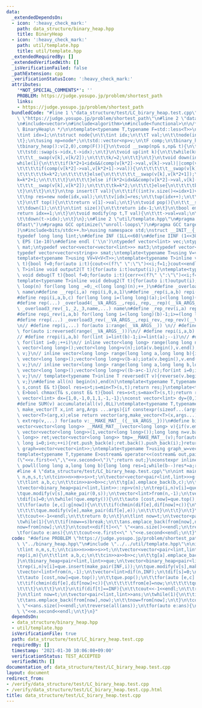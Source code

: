 ```yaml
---
data:
  _extendedDependsOn:
  - icon: ':heavy_check_mark:'
    path: data_structure/binary_heap.hpp
    title: BinaryHeap
  - icon: ':heavy_check_mark:'
    path: util/template.hpp
    title: util/template.hpp
  _extendedRequiredBy: []
  _extendedVerifiedWith: []
  _isVerificationFailed: false
  _pathExtension: cpp
  _verificationStatusIcon: ':heavy_check_mark:'
  attributes:
    '*NOT_SPECIAL_COMMENTS*': ''
    PROBLEM: https://judge.yosupo.jp/problem/shortest_path
    links:
    - https://judge.yosupo.jp/problem/shortest_path
  bundledCode: "#line 1 \"data_structure/test/LC_birary_heap.test.cpp\"\n#define PROBLEM\
    \ \"https://judge.yosupo.jp/problem/shortest_path\"\n#line 2 \"data_structure/binary_heap.hpp\"\
    \n#include<vector>\n#include<algorithm>\n#include<functional>\n\n/**\n * @brief\
    \ BinaryHeap\n */\n\ntemplate<typename T,typename F=std::less<T>>\nstruct binary_heap{\n\
    \tint idx=1;\n\tstruct node{\n\t\tint idx;\n\t\tT val;\n\t\tnode(int idx,T val):idx(idx),val(val){}\n\
    \t};\n\tusing np=node*;\n\tstd::vector<np>v;\n\tF comp;\n\tbinary_heap(F comp):v(2,0),comp(comp){}\n\
    \tbinary_heap():v(2,0),comp(F()){}\n\tvoid __swap(np& s,np& t){\n\t\tstd::swap(s,t);\n\
    \t\tstd::swap(s->idx,t->idx);\n\t}\n\tvoid up(int k){\n\t\twhile(k>1&&comp(v[k]->val,v[k/2]->val)){\n\
    \t\t\t__swap(v[k],v[k/2]);\n\t\t\tk/=2;\n\t\t}\n\t}\n\tvoid down(int k){\n\t\t\
    while(1){\n\t\t\tif(k*2+1<idx&&(comp(v[k*2]->val,v[k]->val)||comp(v[k*2+1]->val,v[k]->val))){\n\
    \t\t\t\tif(comp(v[k*2]->val,v[k*2+1]->val)){\n\t\t\t\t\t__swap(v[k],v[k*2]);\n\
    \t\t\t\t\tk=k*2;\n\t\t\t\t}else{\n\t\t\t\t\t__swap(v[k],v[k*2+1]);\n\t\t\t\t\t\
    k=k*2+1;\n\t\t\t\t}\n\t\t\t}else if(k*2<idx&&comp(v[k*2]->val,v[k]->val)){\n\t\
    \t\t\t__swap(v[k],v[k*2]);\n\t\t\t\tk=k*2;\n\t\t\t}else{\n\t\t\t\tbreak;\n\t\t\
    \t}\n\t\t}\n\t}\n\tnp insert(T val){\n\t\tif((int)v.size()<=idx+1)v.resize(v.size()*2,0);\n\
    \t\tnp res=new node(idx,val);\n\t\tv[idx]=res;\n\t\tup(idx++);\n\t\treturn res;\n\
    \t}\n\tT top(){\n\t\treturn v[1]->val;\n\t}\n\tvoid pop(){\n\t\t__swap(v[1],v[--idx]);\n\
    \t\tdown(1);\n\t}\n\tint size(){\n\t\treturn idx-1;\n\t}\n\tbool empty(){\n\t\t\
    return idx==1;\n\t}\n\tvoid modify(np t,T val){\n\t\tt->val=val;\n\t\tup(t->idx);\n\
    \t\tdown(t->idx);\n\t}\n};\n#line 2 \"util/template.hpp\"\n#pragma GCC optimize(\"\
    Ofast\")\n#pragma GCC optimize(\"unroll-loops\")\n#pragma GCC target(\"avx2\"\
    )\n#include<bits/stdc++.h>\nusing namespace std;\nstruct __INIT__{__INIT__(){cin.tie(0);ios::sync_with_stdio(false);cout<<fixed<<setprecision(15);}}__INIT__;\n\
    typedef long long lint;\n#define INF (1LL<<60)\n#define IINF (1<<30)\n#define\
    \ EPS (1e-10)\n#define endl ('\\n')\ntypedef vector<lint> vec;\ntypedef vector<vector<lint>>\
    \ mat;\ntypedef vector<vector<vector<lint>>> mat3;\ntypedef vector<string> svec;\n\
    typedef vector<vector<string>> smat;\ntemplate<typename T>using V=vector<T>;\n\
    template<typename T>using VV=V<V<T>>;\ntemplate<typename T>inline void output(T\
    \ t){bool f=0;for(auto i:t){cout<<(f?\" \":\"\")<<i;f=1;}cout<<endl;}\ntemplate<typename\
    \ T>inline void output2(T t){for(auto i:t)output(i);}\ntemplate<typename T>inline\
    \ void debug(T t){bool f=0;for(auto i:t){cerr<<(f?\" \":\"\")<<i;f=1;}cerr<<endl;}\n\
    template<typename T>inline void debug2(T t){for(auto i:t)output(i);}\n#define\
    \ loop(n) for(long long _=0;_<(long long)(n);++_)\n#define _overload4(_1,_2,_3,_4,name,...)\
    \ name\n#define __rep(i,a) repi(i,0,a,1)\n#define _rep(i,a,b) repi(i,a,b,1)\n\
    #define repi(i,a,b,c) for(long long i=(long long)(a);i<(long long)(b);i+=c)\n\
    #define rep(...) _overload4(__VA_ARGS__,repi,_rep,__rep)(__VA_ARGS__)\n#define\
    \ _overload3_rev(_1,_2,_3,name,...) name\n#define _rep_rev(i,a) repi_rev(i,0,a)\n\
    #define repi_rev(i,a,b) for(long long i=(long long)(b)-1;i>=(long long)(a);--i)\n\
    #define rrep(...) _overload3_rev(__VA_ARGS__,repi_rev,_rep_rev)(__VA_ARGS__)\n\
    \n// #define rep(i,...) for(auto i:range(__VA_ARGS__)) \n// #define rrep(i,...)\
    \ for(auto i:reversed(range(__VA_ARGS__)))\n// #define repi(i,a,b) for(lint i=lint(a);i<(lint)(b);++i)\n\
    // #define rrepi(i,a,b) for(lint i=lint(b)-1;i>=lint(a);--i)\n// #define irep(i)\
    \ for(lint i=0;;++i)\n// inline vector<long long> range(long long n){if(n<=0)return\
    \ vector<long long>();vector<long long>v(n);iota(v.begin(),v.end(),0LL);return\
    \ v;}\n// inline vector<long long> range(long long a,long long b){if(b<=a)return\
    \ vector<long long>();vector<long long>v(b-a);iota(v.begin(),v.end(),a);return\
    \ v;}\n// inline vector<long long> range(long long a,long long b,long long c){if((b-a+c-1)/c<=0)return\
    \ vector<long long>();vector<long long>v((b-a+c-1)/c);for(int i=0;i<(int)v.size();++i)v[i]=i?v[i-1]+c:a;return\
    \ v;}\n// template<typename T>inline T reversed(T v){reverse(v.begin(),v.end());return\
    \ v;}\n#define all(n) begin(n),end(n)\ntemplate<typename T,typename E>bool chmin(T&\
    \ s,const E& t){bool res=s>t;s=min<T>(s,t);return res;}\ntemplate<typename T,typename\
    \ E>bool chmax(T& s,const E& t){bool res=s<t;s=max<T>(s,t);return res;}\nconst\
    \ vector<lint> dx={1,0,-1,0,1,1,-1,-1};\nconst vector<lint> dy={0,1,0,-1,1,-1,1,-1};\n\
    #define SUM(v) accumulate(all(v),0LL)\ntemplate<typename T,typename ...Args>auto\
    \ make_vector(T x,int arg,Args ...args){if constexpr(sizeof...(args)==0)return\
    \ vector<T>(arg,x);else return vector(arg,make_vector<T>(x,args...));}\n#define\
    \ extrep(v,...) for(auto v:__MAKE_MAT__({__VA_ARGS__}))\n#define bit(n,a) ((n>>a)&1)\n\
    vector<vector<long long>> __MAKE_MAT__(vector<long long> v){if(v.empty())return\
    \ vector<vector<long long>>(1,vector<long long>());long long n=v.back();v.pop_back();vector<vector<long\
    \ long>> ret;vector<vector<long long>> tmp=__MAKE_MAT__(v);for(auto e:tmp)for(long\
    \ long i=0;i<n;++i){ret.push_back(e);ret.back().push_back(i);}return ret;}\nusing\
    \ graph=vector<vector<int>>;\ntemplate<typename T>using graph_w=vector<vector<pair<int,T>>>;\n\
    template<typename T,typename E>ostream& operator<<(ostream& out,pair<T,E>v){out<<\"\
    (\"<<v.first<<\",\"<<v.second<<\")\";return out;}\nconstexpr inline long long\
    \ powll(long long a,long long b){long long res=1;while(b--)res*=a;return res;}\n\
    #line 4 \"data_structure/test/LC_birary_heap.test.cpp\"\n\nint main(){\n\tlint\
    \ n,m,s,t;\n\tcin>>n>>m>>s>>t;\n\tvector<vector<pair<lint,lint>>>g(n);\n\trep(i,m){\n\
    \t\tlint a,b,c;\n\t\tcin>>a>>b>>c;\n\t\tg[a].emplace_back(b,c);\n\t}\n\tbinary_heap<pair<lint,lint>>que;\n\
    \tvector<binary_heap<pair<lint,lint>>::np>v(n);\n\trep(i,n)v[i]=que.insert(make_pair(INF,i));\n\
    \tque.modify(v[s],make_pair(0,s));\n\tvector<lint>from(n,-1);\n\tvector<lint>dif(n,INF);\n\
    \tdif[s]=0;\n\twhile(!que.empty()){\n\t\tauto [cost,now]=que.top();\n\t\tque.pop();\n\
    \t\tfor(auto [e,c]:g[now]){\n\t\t\tif(chmin(dif[e],dif[now]+c)){\n\t\t\t\tfrom[e]=now;\n\
    \t\t\t\tque.modify(v[e],make_pair(dif[e],e));\n\t\t\t}\n\t\t}\n\t}\n\tif(dif[t]==INF){\n\
    \t\tcout<<-1<<endl;\n\t\treturn 0;\n\t}\n\tlint now=t;\n\tvector<pair<lint,lint>>ans;\n\
    \twhile(1){\n\t\tif(now==s)break;\n\t\tans.emplace_back(from[now],now);\n\t\t\
    now=from[now];\n\t}\n\tcout<<dif[t]<<\" \"<<ans.size()<<endl;\n\treverse(all(ans));\n\
    \tfor(auto e:ans){\n\t\tcout<<e.first<<\" \"<<e.second<<endl;\n\t}\n}\n"
  code: "#define PROBLEM \"https://judge.yosupo.jp/problem/shortest_path\"\n#include\
    \ \"../binary_heap.hpp\"\n#include \"../../util/template.hpp\"\n\nint main(){\n\
    \tlint n,m,s,t;\n\tcin>>n>>m>>s>>t;\n\tvector<vector<pair<lint,lint>>>g(n);\n\t\
    rep(i,m){\n\t\tlint a,b,c;\n\t\tcin>>a>>b>>c;\n\t\tg[a].emplace_back(b,c);\n\t\
    }\n\tbinary_heap<pair<lint,lint>>que;\n\tvector<binary_heap<pair<lint,lint>>::np>v(n);\n\
    \trep(i,n)v[i]=que.insert(make_pair(INF,i));\n\tque.modify(v[s],make_pair(0,s));\n\
    \tvector<lint>from(n,-1);\n\tvector<lint>dif(n,INF);\n\tdif[s]=0;\n\twhile(!que.empty()){\n\
    \t\tauto [cost,now]=que.top();\n\t\tque.pop();\n\t\tfor(auto [e,c]:g[now]){\n\t\
    \t\tif(chmin(dif[e],dif[now]+c)){\n\t\t\t\tfrom[e]=now;\n\t\t\t\tque.modify(v[e],make_pair(dif[e],e));\n\
    \t\t\t}\n\t\t}\n\t}\n\tif(dif[t]==INF){\n\t\tcout<<-1<<endl;\n\t\treturn 0;\n\t\
    }\n\tlint now=t;\n\tvector<pair<lint,lint>>ans;\n\twhile(1){\n\t\tif(now==s)break;\n\
    \t\tans.emplace_back(from[now],now);\n\t\tnow=from[now];\n\t}\n\tcout<<dif[t]<<\"\
    \ \"<<ans.size()<<endl;\n\treverse(all(ans));\n\tfor(auto e:ans){\n\t\tcout<<e.first<<\"\
    \ \"<<e.second<<endl;\n\t}\n}"
  dependsOn:
  - data_structure/binary_heap.hpp
  - util/template.hpp
  isVerificationFile: true
  path: data_structure/test/LC_birary_heap.test.cpp
  requiredBy: []
  timestamp: '2021-01-30 10:06:08+09:00'
  verificationStatus: TEST_ACCEPTED
  verifiedWith: []
documentation_of: data_structure/test/LC_birary_heap.test.cpp
layout: document
redirect_from:
- /verify/data_structure/test/LC_birary_heap.test.cpp
- /verify/data_structure/test/LC_birary_heap.test.cpp.html
title: data_structure/test/LC_birary_heap.test.cpp
---
```

